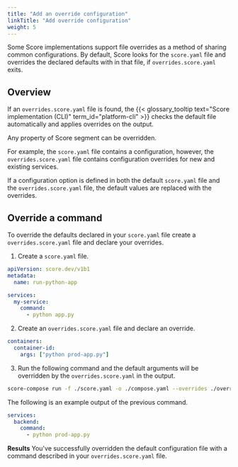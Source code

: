 ```yaml
---
title: "Add an override configuration"
linkTitle: "Add override configuration"
weight: 5
---
```


Some Score implementations support file overrides as a method of sharing common configurations.
By default, Score looks for the `score.yaml` file and overrides the declared defaults with in that file, if `overrides.score.yaml` exits.

## Overview

If an `overrides.score.yaml` file is found, the {{< glossary_tooltip text="Score implementation (CLI)" term_id="platform-cli" >}} checks the default file automatically and applies overrides on the output.

Any property of Score segment can be overridden.

For example, the `score.yaml` file contains a configuration, however, the `overrides.score.yaml` file contains configuration overrides for new and existing services.

If a configuration option is defined in both the default `score.yaml` file and the `overrides.score.yaml` file, the default values are replaced with the overrides.

## Override a command

To override the defaults declared in your `score.yaml` file create a `overrides.score.yaml` file and declare your overrides.

1. Create a `score.yaml` file.

```yaml
apiVersion: score.dev/v1b1
metadata:
  name: run-python-app

services:
  my-service:
    command:
      - python app.py
```

<!-- https://docs.docker.com/compose/extends/#adding-and-overriding-configuration -->

2. Create an `overrides.score.yaml` file and declare an override.

```yaml
containers:
  container-id:
    args: ["python prod-app.py"]
```

3. Run the following command and the default arguments will be overridden by the `overrides.score.yaml` in the output.

```bash
score-compose run -f ./score.yaml -o ./compose.yaml --overrides ./overrides.score.yaml
```

The following is an example output of the previous command.

```yaml {linenos=false,hl_lines=["4"]}
services:
  backend:
    command:
      - python prod-app.py
```

**Results** You've successfully overridden the default configuration file with a command described in your `overrides.score.yaml` file.
